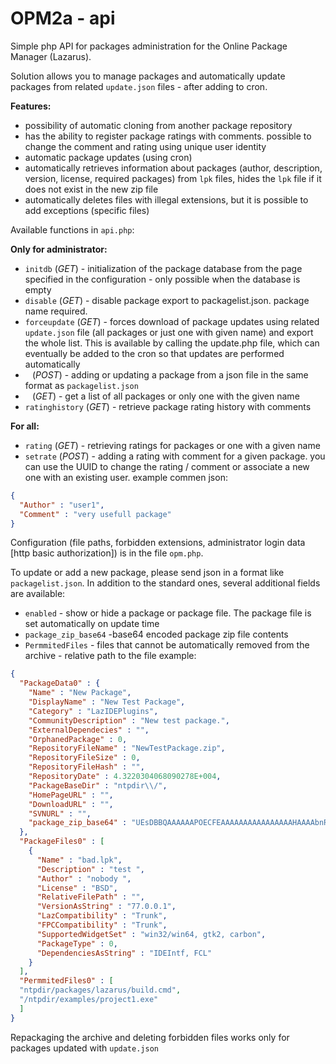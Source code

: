 # OPM2a - api
Simple php API for packages administration for the Online Package Manager (Lazarus).

Solution allows you to manage packages and automatically update packages from related `update.json` files - after adding to cron.

**Features:**
- possibility of automatic cloning from another package repository
- has the ability to register package ratings with comments. possible to change the comment and rating using unique user identity
- automatic package updates (using cron)
- automatically retrieves information about packages (author, description, version, license, required packages) from `lpk` files, hides the `lpk` file if it does not exist in the new zip file
- automatically deletes files with illegal extensions, but it is possible to add exceptions (specific files)

Available functions in `api.php`:

**Only for administrator:**
- `initdb` (*GET*) - initialization of the package database from the page specified in the configuration - only possible when the database is empty
- `disable` (*GET*) - disable package export to packagelist.json. package name required.
- `forceupdate` (*GET*) - forces download of package updates using related `update.json` file (all packages or just one with given name) and export the whole list. This is available by calling the update.php file, which can eventually be added to the cron so that updates are performed automatically
- ` ` (*POST*) - adding or updating a package from a json file in the same format as `packagelist.json`
- ` ` (*GET*) - get a list of all packages or only one with the given name
- `ratinghistory` (*GET*) - retrieve package rating history with comments

**For all:**
- `rating` (*GET*) - retrieving ratings for packages or one with a given name
- `setrate` (*POST*) - adding a rating with comment for a given package. you can use the UUID to change the rating / comment or associate a new one with an existing user. example commen json:
```json
{
  "Author" : "user1",
  "Comment" : "very usefull package"
}
```

Configuration (file paths, forbidden extensions, administrator login data [http basic authorization]) is in the file `opm.php`.

To update or add a new package, please send json in a format like `packagelist.json`. In addition to the standard ones, several additional fields are available:
- `enabled` - show or hide a package or package file. The package file is set automatically on update time
- `package_zip_base64` -base64 encoded package zip file contents
- `PermmitedFiles` - files that cannot be automatically removed from the archive - relative path to the file
example:
```json
{
  "PackageData0" : {
    "Name" : "New Package",
    "DisplayName" : "New Test Package",
    "Category" : "LazIDEPlugins",
    "CommunityDescription" : "New test package.",
    "ExternalDependecies" : "",
    "OrphanedPackage" : 0,
    "RepositoryFileName" : "NewTestPackage.zip",
    "RepositoryFileSize" : 0,
    "RepositoryFileHash" : "",
    "RepositoryDate" : 4.3220304068090278E+004,
    "PackageBaseDir" : "ntpdir\\/",
    "HomePageURL" : "",
    "DownloadURL" : "",
    "SVNURL" : "",
    "package_zip_base64" : "UEsDBBQAAAAAAPOECFEAAAAAAAAAAAAAAAAHAAAAbnRwZGlyL1BLAwQUAAAACAArhQhRVFp8khUCAADJBAAEgAkAAAAAAAAACAgAAAlAAAAbnRwZGlyL250cG1haW4ubHBrCgAgAAAAAAABABgAI1Eq+5Ft1gEjUSr7kW3WAXvZdK2RbdYBUEsBAj8AFAAAAAgAc4UIURbN/R+fAAAA4gAAABIAJAAAAAAAAAAgIAAAagIAAG50cGRpci9udHBtYWluLnBhcwoAIAAAAAAAAQAYAAnrcUySbdYBCetxTJJt1gEtGHatkW3WAVBLBQYAAAAAAwADACEBAAA5AwAAAAA="
  },
  "PackageFiles0" : [
    {
      "Name" : "bad.lpk",
      "Description" : "test ",
      "Author" : "nobody ",
      "License" : "BSD",
      "RelativeFilePath" : "",
      "VersionAsString" : "77.0.0.1",
      "LazCompatibility" : "Trunk",
      "FPCCompatibility" : "Trunk",
      "SupportedWidgetSet" : "win32/win64, gtk2, carbon",
      "PackageType" : 0,
      "DependenciesAsString" : "IDEIntf, FCL"
    }
  ],
  "PermmitedFiles0" : [
  "ntpdir/packages/lazarus/build.cmd",
  "/ntpdir/examples/project1.exe"
  ]
}
```

Repackaging the archive and deleting forbidden files works only for packages updated with `update.json`